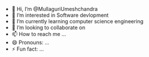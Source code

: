 - 👋 Hi, I’m @MullaguriUmeshchandra
- 👀 I’m interested in Software devlopment
- 🌱 I’m currently learning computer science engineering
- 💞️ I’m looking to collaborate on 
- 📫 How to reach me ...
- 😄 Pronouns: ...
- ⚡ Fun fact: ...

<!---
MullaguriUmeshchandra/MullaguriUmeshchandra is a ✨ special ✨ repository because its `README.md` (this file) appears on your GitHub profile.
You can click the Preview link to take a look at your changes.
--->
